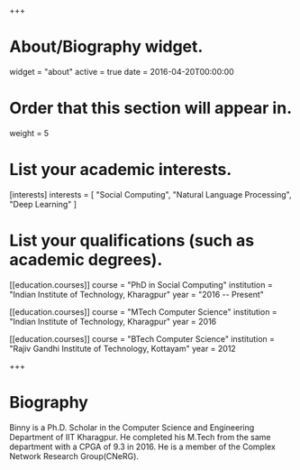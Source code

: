 +++
# About/Biography widget.
widget = "about"
active = true
date = 2016-04-20T00:00:00

# Order that this section will appear in.
weight = 5

# List your academic interests.
[interests]
  interests = [
    "Social Computing",
    "Natural Language Processing",
    "Deep Learning"
  ]

# List your qualifications (such as academic degrees).
[[education.courses]]
  course = "PhD in Social Computing"
  institution = "Indian Institute of Technology, Kharagpur"
  year = "2016 -- Present" 

[[education.courses]]
  course = "MTech Computer Science"
  institution = "Indian Institute of Technology, Kharagpur"
  year = 2016

[[education.courses]]
  course = "BTech Computer Science"
  institution = "Rajiv Gandhi Institute of Technology, Kottayam"
  year = 2012
 
+++

# Biography

Binny is a Ph.D. Scholar in the Computer Science and Engineering Department of IIT Kharagpur. He completed his M.Tech from the same department with a CPGA of 9.3 in 2016. He is a member of the Complex Network Research Group(CNeRG).
